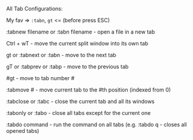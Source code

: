 All Tab Configurations:

My fav => `:tabn`, `gt` <= (before press ESC)

  :tabnew filename or :tabn filename - open a file in a new tab
  
  Ctrl + wT - move the current split window into its own tab
  
  gt or :tabnext or :tabn - move to the next tab
  
  gT or :tabprev or :tabp - move to the previous tab
  
  #gt - move to tab number #
  
  :tabmove # - move current tab to the #th position (indexed from 0)
  
  :tabclose or :tabc - close the current tab and all its windows
  
  :tabonly or :tabo - close all tabs except for the current one
  
  :tabdo command - run the command on all tabs (e.g. :tabdo q - closes all opened tabs)
